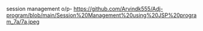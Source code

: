 session management o/p- https://github.com/Arvindk555/Adj-program/blob/main/Session%20Management%20using%20JSP%20program_7a/7a.jpeg
